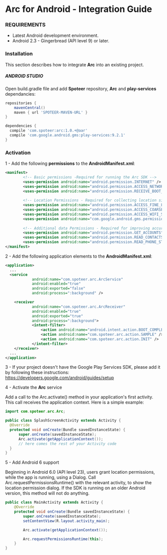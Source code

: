 # Arc for Android - Integration Guide

### REQUIREMENTS
- Latest Android development environment.
- Android 2.3 - Gingerbread (API level 9) or later.

### Installation
This section describes how to integrate **Arc** into an existing project.

##### ANDROID STUDIO
Open build.gradle file and add **Spoteer** repository, **Arc** and **play-services** dependancies:

```gradle
repositories {
	mavenCentral()
	maven { url 'SPOTEER-MAVEN-URL' }
}

dependencies {
  compile 'com.spoteer:arc:1.0.+@aar'
  compile 'com.google.android.gms:play-services:9.2.1'
}
```

### Activation
1 - Add the following **permissions** to the **AndroidManifest.xml**:

```xml
<manifest>
        <!-- Basic permissions -Required for running the Arc SDK -->
        <uses-permission android:name="android.permission.INTERNET" />
        <uses-permission android:name="android.permission.ACCESS_NETWORK_STATE" />
        <uses-permission android:name="android.permission.RECEIVE_BOOT_COMPLETED" />
	
        <!-- Location Permissions - Required for collecting location signals -->
        <uses-permission android:name="android.permission.ACCESS_FINE_LOCATION" />
        <uses-permission android:name="android.permission.ACCESS_COARSE_LOCATION" />
        <uses-permission android:name="android.permission.ACCESS_WIFI_STATE" />
        <uses-permission android:name="com.google.android.gms.permission.ACTIVITY_RECOGNITION" />
	
        <!-- Additional data Permissions - Required for improving accuracy -->
        <uses-permission android:name="android.permission.GET_ACCOUNTS" />
        <uses-permission android:name="android.permission.READ_CONTACTS" />
        <uses-permission android:name="android.permission.READ_PHONE_STATE" />
</manifest>
```
2 - Add the following application elements to the **AndroidManifest.xml**:

```xml
<application>
  ...
  <service
            android:name="com.spoteer.arc.ArcService"
            android:enabled="true"
            android:exported="false"
            android:process=":background" />

    <receiver
            android:name="com.spoteer.arc.ArcReceiver"
            android:enabled="true"
            android:exported="true"
            android:process=":background">
            <intent-filter>
                <action android:name="android.intent.action.BOOT_COMPLETED" />
                <action android:name="com.spoteer.arc.action.SAMPLE" />
                <action android:name="com.spoteer.arc.action.INIT" />
            </intent-filter>
    </receiver>
  ...
</application>
```
3 - If your project doesn't have the Google Play Services SDK, please add it by following these instructions:
https://developers.google.com/android/guides/setup

4 - Activate the **Arc** service

Add a call to the Arc.activate() method in your application's first activity. This call receives the application context. Here is a simple example:
```java
import com.spoteer.arc.Arc;

public class SplashScreenActivity extends Activity {
  @Override
  protected void onCreate(Bundle savedInstanceState) {
      super.onCreate(savedInstanceState);
      Arc.activate(getApplicationContext());
      // here comes the rest of your Activity code
  }
}
```
5 - Add Android 6 support

Beginning in Android 6.0 (API level 23), users grant location permissions, while the app is running, using a Dialog. Call Arc.requestPermissionsRuntime() with the relevant activity, to show the location permission dialog. If the SDK is running on an older Android version, this method will not do anything.
```java
public class MainActivity extends Activity {
    @Override
    protected void onCreate(Bundle savedInstanceState) {
        super.onCreate(savedInstanceState);
        setContentView(R.layout.activity_main);

        Arc.activate(getApplicationContext());

        Arc.requestPermissionsRuntime(this);
    }
}
```
